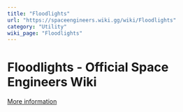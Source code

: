 ```yaml
---
title: "Floodlights"
url: "https://spaceengineers.wiki.gg/wiki/Floodlights"
category: "Utility"
wiki_page: "Floodlights"
---
```


# Floodlights - Official Space Engineers Wiki

[More information](https://www.indie.io/privacy-policy)